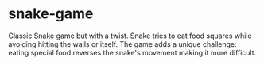 # snake-game
Classic Snake game but with a twist. Snake tries to eat food squares while avoiding hitting the walls or itself. The game adds a unique challenge: eating special food reverses the snake's movement making it more difficult.
